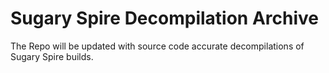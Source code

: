 # Sugary Spire Decompilation Archive
 

The Repo will be updated with source code accurate decompilations of Sugary Spire builds.
